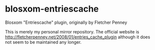 # blosxom-entriescache
Blosxom "Entriescache" plugin, originally by Fletcher Penney

This is merely my personal mirror repository.  The official website is
<http://fletcherpenney.net/2008/01/entries_cache_plugin> although it
does not seem to be maintained any longer.

